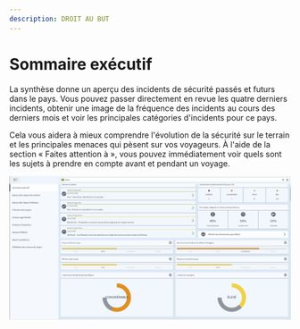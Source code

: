 ```yaml
---
description: DROIT AU BUT
---
```


# Sommaire exécutif

La synthèse donne un aperçu des incidents de sécurité passés et futurs dans le pays. Vous pouvez passer directement en revue les quatre derniers incidents, obtenir une image de la fréquence des incidents au cours des derniers mois et voir les principales catégories d'incidents pour ce pays.

Cela vous aidera à mieux comprendre l'évolution de la sécurité sur le terrain et les principales menaces qui pèsent sur vos voyageurs. À l'aide de la section « Faites attention à », vous pouvez immédiatement voir quels sont les sujets à prendre en compte avant et pendant un voyage.

![](../.gitbook/assets/p43-img01_axa%20%283%29.jpg)

